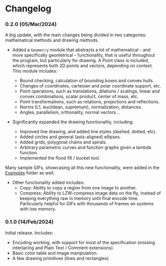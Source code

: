 # Changelog

### 0.2.0 (05/Mar/2024)

A big update, with the main changes being divided in two categories: mathematical methods and drawing methods.

- Added a `Geometry` module that abstracts a lot of mathematical - and more specifically geometrical - functionality, that is useful throughout the program, but particularly for drawing. A Point class is included, which represents both 2D points and vectors, depending on context. This module includes:
  * Bound checking, calculation of bounding boxes and convex hulls.
  * Changes of coordinates, cartesian and polar coordinate support, etc.
  * Point operations, such as translations, dilations / scalings, linear and convex combinations, scalar product, center of mass, etc.
  * Point transformations, such as rotations, projections and reflections.
  * Norms (L1, euclidean, supremum), normalization, distances.
  * Angles, parallelism, orthonality, normal vectors...

- Significantly expanded the drawing functionality, including:
  * Improved line drawing, and added line styles (dashed, dotted, etc).
  * Added circles and general (axis-aligned) ellipses.
  * Added grids, polygonal chains and spirals.
  * Arbitrary parametric curves and function graphs given a lambda function.
  * Implemented the flood fill / bucket tool.

Many sample GIFs, showcasing all this new functionality, were added in the [Examples](https://github.com/edelkas/gifenc/tree/master/examples) folder as well.

- Other functionality added includes:
  * Copy: Ability to copy a region from one image to another.
  * Compress: Ability to LZW-compress image data on the fly, instead of keeping
    everything raw in memory until final encode time. Particularly helpful for
    GIFs with thousands of frames on systems with low memory.

### 0.1.0 (14/Feb/2024)

Initial release. Includes:

- Encoding working, with support for most of the specification (missing interlacing and Plain Text / Comment extensions).
- Basic color table and image manipulation.
- A few drawing primitives (lines and rectangles).